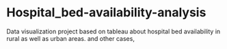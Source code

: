# Hospital_bed-availability-analysis
Data visualization project based on tableau about hospital bed availability in rural as well as urban areas.
and other cases,
